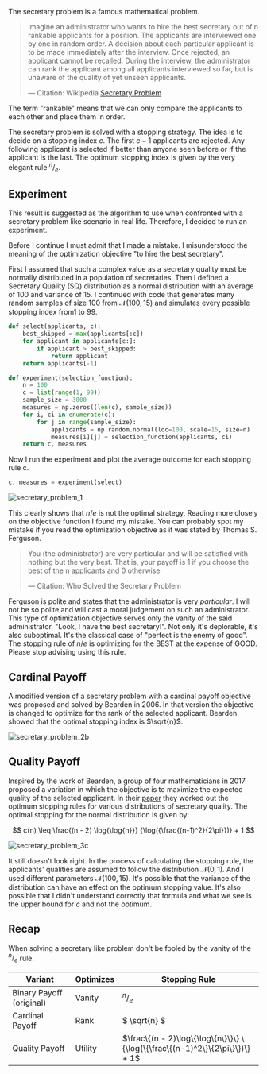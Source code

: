 The secretary problem is a famous mathematical problem.

> Imagine an administrator who wants to hire the best secretary out of n
> rankable applicants for a position. The applicants are interviewed one by one
> in random order. A decision about each particular applicant is to be made
> immediately after the interview. Once rejected, an applicant cannot be
> recalled. During the interview, the administrator can rank the applicant among
> all applicants interviewed so far, but is unaware of the quality of yet unseen
> applicants.
>
> — Citation: Wikipedia [Secretary Problem](https://en.wikipedia.org/wiki/Secretary_problem)

The term "rankable" means that we can only compare the applicants to each
other and place them in order.

The secretary problem is solved with a stopping strategy. The idea is to
decide on a stopping index $c$. The first $c - 1$ applicants are
rejected. Any following applicant is selected if better than anyone seen
before or if the applicant is the last. The optimum stopping index is given by
the very elegant rule $^n/_e$.

## Experiment

This result is suggested as the algorithm to use when confronted with a
secretary problem like scenario in real life. Therefore, I decided to run an
experiment.

Before I continue I must admit that I made a mistake. I misunderstood the
meaning of the optimization objective "to hire the best secretary".

First I assumed that such a complex value as a secretary quality must be
normally distributed in a population of secretaries. Then I defined a
Secretary Quality (SQ) distribution as a normal distribution with an average
of 100 and variance of 15. I continued with code that generates many random
samples of size 100 from $\mathcal{N}(100, 15)$ and simulates every possible
stopping index from1 to 99.

    
```python
def select(applicants, c):
    best_skipped = max(applicants[:c])
    for applicant in applicants[c:]:
        if applicant > best_skipped:
            return applicant
    return applicants[-1]
```    

<p/>

```python    
def experiment(selection_function):
    n = 100
    c = list(range(1, 99))
    sample_size = 3000
    measures = np.zeros((len(c), sample_size))
    for i, ci in enumerate(c):
        for j in range(sample_size):
            applicants = np.random.normal(loc=100, scale=15, size=n)
            measures[i][j] = selection_function(applicants, ci)
    return c, measures
```

Now I run the experiment and plot the average outcome for each stopping rule
c.

    
```python
c, measures = experiment(select)
```    

![secretary_problem_1](/images/secretary_problem_1.png)

This clearly shows that $n/e$ is not the optimal strategy. Reading more
closely on the objective function I found my mistake. You can probably spot my
mistake if you read the optimization objective as it was stated by Thomas S.
Ferguson.

> You (the administrator) are very particular and will be satisfied with
> nothing but the very best. That is, your payoff is 1 if you choose the best of
> the n applicants and 0 otherwise
>
> — Citation: Who Solved the Secretary Problem

Ferguson is polite and states that the administrator is very _particular_. I
will not be so polite and will cast a moral judgement on such an
administrator. This type of optimization objective serves only the vanity of
the said administrator.  "Look, I have the best secretary!". Not only it's
deplorable, it's also suboptimal. It's the classical case of "perfect is the
enemy of good". The stopping rule of $n/e$ is optimizing for the BEST at
the expense of GOOD. Please stop advising using this rule.

## Cardinal Payoff

A modified version of a secretary problem with a cardinal payoff objective was
proposed and solved by Bearden in 2006. In that version the objective is
changed to optimize for the rank of the selected applicant. Bearden showed
that the optimal stopping index is $\sqrt{n}$.

![secretary_problem_2b](/images/secretary_problem_2b.png)

## Quality Payoff

Inspired by the work of Bearden, a group of four mathematicians in 2017
proposed a variation in which the objective is to maximize the expected
quality of the selected applicant. In their
[paper](https://arxiv.org/pdf/1605.06478.pdf) they worked out the optimum
stopping rules for various distributions of secretary quality. The optimal
stopping for the normal distribution is given by:

$$ c(n) \leq \frac{(n - 2) \log{\log{n}}} {\log({\frac{(n-1)^2}{2\pi}})} + 1 $$

![secretary_problem_3c](/images/secretary_problem_3c.png)

It still doesn't look right. In the process of calculating the stopping rule,
the applicants' qualities are assumed to follow the distribution $\mathcal{N}(0, 1)$.
And I used different parameters $\mathcal{N}(100, 15)$. It's possible that the variance
of the distribution can have an effect on the optimum stopping value. It's
also possible that I didn't understand correctly that formula and what we see
is the upper bound for $c$ and not the optimum.

## Recap

When solving a secretary like problem don't be fooled by the vanity of the
$^n/_e$ rule.

Variant | Optimizes | Stopping Rule  
---|---|---  
Binary Payoff (original) | Vanity | $^n/_e$
Cardinal Payoff          | Rank   | $ \sqrt\{n\} $
Quality Payoff | Utility | $\frac\{(n - 2)\log\{\log\{n\}\}\} \{\log(\{\frac\{(n-1)^2\}\{2\pi\}\})\} + 1$


